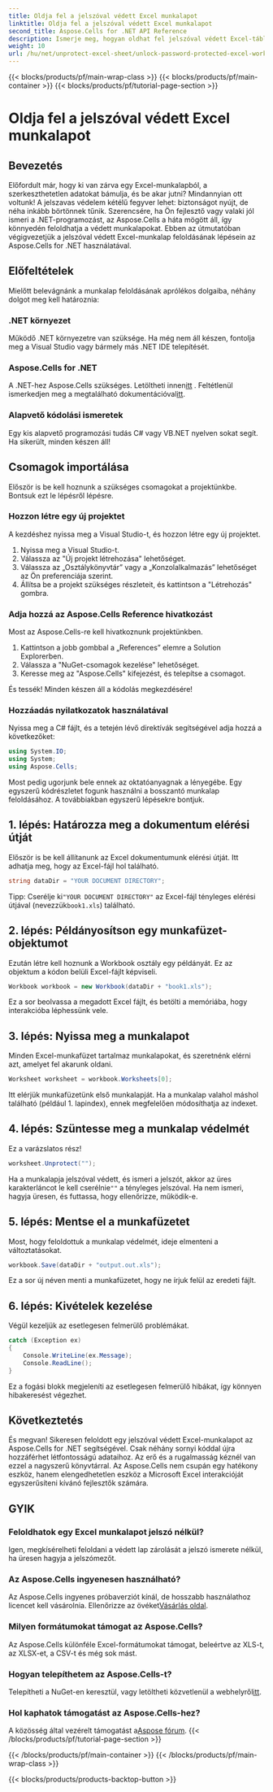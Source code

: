 ```yaml
---
title: Oldja fel a jelszóval védett Excel munkalapot
linktitle: Oldja fel a jelszóval védett Excel munkalapot
second_title: Aspose.Cells for .NET API Reference
description: Ismerje meg, hogyan oldhat fel jelszóval védett Excel-táblázatokat az Aspose.Cells for .NET használatával. Lépésről lépésre bemutató C# nyelven.
weight: 10
url: /hu/net/unprotect-excel-sheet/unlock-password-protected-excel-worksheet/
---
```


{{< blocks/products/pf/main-wrap-class >}}
{{< blocks/products/pf/main-container >}}
{{< blocks/products/pf/tutorial-page-section >}}

# Oldja fel a jelszóval védett Excel munkalapot

## Bevezetés

Előfordult már, hogy ki van zárva egy Excel-munkalapból, a szerkeszthetetlen adatokat bámulja, és be akar jutni? Mindannyian ott voltunk! A jelszavas védelem kétélű fegyver lehet: biztonságot nyújt, de néha inkább börtönnek tűnik. Szerencsére, ha Ön fejlesztő vagy valaki jól ismeri a .NET-programozást, az Aspose.Cells a háta mögött áll, így könnyedén feloldhatja a védett munkalapokat. Ebben az útmutatóban végigvezetjük a jelszóval védett Excel-munkalap feloldásának lépésein az Aspose.Cells for .NET használatával. 

## Előfeltételek

Mielőtt belevágnánk a munkalap feloldásának aprólékos dolgaiba, néhány dolgot meg kell határoznia:

### .NET környezet

Működő .NET környezetre van szüksége. Ha még nem áll készen, fontolja meg a Visual Studio vagy bármely más .NET IDE telepítését. 

### Aspose.Cells for .NET

 A .NET-hez Aspose.Cells szükséges. Letöltheti innen[itt](https://releases.aspose.com/cells/net/) . Feltétlenül ismerkedjen meg a megtalálható dokumentációval[itt](https://reference.aspose.com/cells/net/).

### Alapvető kódolási ismeretek

Egy kis alapvető programozási tudás C# vagy VB.NET nyelven sokat segít. Ha sikerült, minden készen áll!

## Csomagok importálása

Először is be kell hoznunk a szükséges csomagokat a projektünkbe. Bontsuk ezt le lépésről lépésre.

### Hozzon létre egy új projektet

A kezdéshez nyissa meg a Visual Studio-t, és hozzon létre egy új projektet. 

1. Nyissa meg a Visual Studio-t. 
2. Válassza az "Új projekt létrehozása" lehetőséget.
3. Válassza az „Osztálykönyvtár” vagy a „Konzolalkalmazás” lehetőséget az Ön preferenciája szerint.
4. Állítsa be a projekt szükséges részleteit, és kattintson a "Létrehozás" gombra.

### Adja hozzá az Aspose.Cells Reference hivatkozást

Most az Aspose.Cells-re kell hivatkoznunk projektünkben.

1. Kattintson a jobb gombbal a „References” elemre a Solution Explorerben.
2. Válassza a "NuGet-csomagok kezelése" lehetőséget.
3. Keresse meg az "Aspose.Cells" kifejezést, és telepítse a csomagot.

És tessék! Minden készen áll a kódolás megkezdésére!

### Hozzáadás nyilatkozatok használatával

Nyissa meg a C# fájlt, és a tetején lévő direktívák segítségével adja hozzá a következőket:

```csharp
using System.IO;
using System;
using Aspose.Cells;
```

Most pedig ugorjunk bele ennek az oktatóanyagnak a lényegébe. Egy egyszerű kódrészletet fogunk használni a bosszantó munkalap feloldásához. A továbbiakban egyszerű lépésekre bontjuk.

## 1. lépés: Határozza meg a dokumentum elérési útját

Először is be kell állítanunk az Excel dokumentumunk elérési útját. Itt adhatja meg, hogy az Excel-fájl hol található. 

```csharp
string dataDir = "YOUR DOCUMENT DIRECTORY";
```

 Tipp: Cserélje ki`"YOUR DOCUMENT DIRECTORY"` az Excel-fájl tényleges elérési útjával (nevezzük`book1.xls`) található. 

## 2. lépés: Példányosítson egy munkafüzet-objektumot

Ezután létre kell hoznunk a Workbook osztály egy példányát. Ez az objektum a kódon belüli Excel-fájlt képviseli.

```csharp
Workbook workbook = new Workbook(dataDir + "book1.xls");
```

Ez a sor beolvassa a megadott Excel fájlt, és betölti a memóriába, hogy interakcióba léphessünk vele.

## 3. lépés: Nyissa meg a munkalapot

Minden Excel-munkafüzet tartalmaz munkalapokat, és szeretnénk elérni azt, amelyet fel akarunk oldani. 

```csharp
Worksheet worksheet = workbook.Worksheets[0];
```

Itt elérjük munkafüzetünk első munkalapját. Ha a munkalap valahol máshol található (például 1. lapindex), ennek megfelelően módosíthatja az indexet.

## 4. lépés: Szüntesse meg a munkalap védelmét

Ez a varázslatos rész! 

```csharp
worksheet.Unprotect("");
```

 Ha a munkalapja jelszóval védett, és ismeri a jelszót, akkor az üres karakterláncot le kell cserélnie`""` a tényleges jelszóval. Ha nem ismeri, hagyja üresen, és futtassa, hogy ellenőrizze, működik-e.

## 5. lépés: Mentse el a munkafüzetet

Most, hogy feloldottuk a munkalap védelmét, ideje elmenteni a változtatásokat. 

```csharp
workbook.Save(dataDir + "output.out.xls");
```

Ez a sor új néven menti a munkafüzetet, hogy ne írjuk felül az eredeti fájlt. 

## 6. lépés: Kivételek kezelése

Végül kezeljük az esetlegesen felmerülő problémákat. 

```csharp
catch (Exception ex)
{
    Console.WriteLine(ex.Message);
    Console.ReadLine();
}
```

Ez a fogási blokk megjeleníti az esetlegesen felmerülő hibákat, így könnyen hibakeresést végezhet. 

## Következtetés

És megvan! Sikeresen feloldott egy jelszóval védett Excel-munkalapot az Aspose.Cells for .NET segítségével. Csak néhány sornyi kóddal újra hozzáférhet létfontosságú adataihoz. Az erő és a rugalmasság kéznél van ezzel a nagyszerű könyvtárral. Az Aspose.Cells nem csupán egy hatékony eszköz, hanem elengedhetetlen eszköz a Microsoft Excel interakcióját egyszerűsíteni kívánó fejlesztők számára.

## GYIK

### Feloldhatok egy Excel munkalapot jelszó nélkül?  
Igen, megkísérelheti feloldani a védett lap zárolását a jelszó ismerete nélkül, ha üresen hagyja a jelszómezőt.

### Az Aspose.Cells ingyenesen használható?  
 Az Aspose.Cells ingyenes próbaverziót kínál, de hosszabb használathoz licencet kell vásárolnia. Ellenőrizze az övéket[Vásárlás oldal](https://purchase.aspose.com/buy).

### Milyen formátumokat támogat az Aspose.Cells?  
Az Aspose.Cells különféle Excel-formátumokat támogat, beleértve az XLS-t, az XLSX-et, a CSV-t és még sok mást.

### Hogyan telepíthetem az Aspose.Cells-t?  
 Telepítheti a NuGet-en keresztül, vagy letöltheti közvetlenül a webhelyről[itt](https://releases.aspose.com/cells/net/).

### Hol kaphatok támogatást az Aspose.Cells-hez?  
 A közösség által vezérelt támogatást a[Aspose fórum](https://forum.aspose.com/c/cells/9).
{{< /blocks/products/pf/tutorial-page-section >}}

{{< /blocks/products/pf/main-container >}}
{{< /blocks/products/pf/main-wrap-class >}}

{{< blocks/products/products-backtop-button >}}
